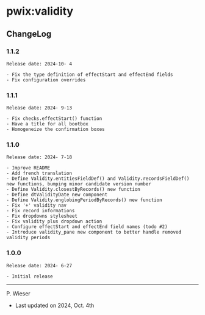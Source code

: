 # pwix:validity

## ChangeLog

### 1.1.2

    Release date: 2024-10- 4

    - Fix the type definition of effectStart and effectEnd fields
    - Fix configuration overrides

### 1.1.1

    Release date: 2024- 9-13

    - Fix checks.effectStart() function
    - Have a title for all bootbox
    - Homogeneize the confirmation boxes

### 1.1.0

    Release date: 2024- 7-18

    - Improve README
    - Add french translation
    - Define Validity.entitiesFieldDef() and Validity.recordsFieldDef() new functions, bumping minor candidate version number
    - Define Validity.closestByRecords() new function
    - Define dtValidityDate new component
    - Define Validity.englobingPeriodByRecords() new function
    - Fix '+' validity nav
    - Fix record informations
    - Fix dropdowns stylesheet
    - Fix validity plus dropdown action
    - Configure effectStart and effectEnd field names (todo #2)
    - Introduce validity_pane new component to better handle removed validity periods

### 1.0.0

    Release date: 2024- 6-27

    - Initial release

---
P. Wieser
- Last updated on 2024, Oct. 4th
